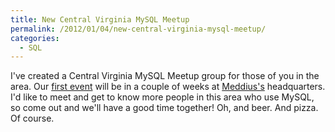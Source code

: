 ```yaml
---
title: New Central Virginia MySQL Meetup
permalink: /2012/01/04/new-central-virginia-mysql-meetup/
categories:
  - SQL
---
```

I've created a Central Virginia MySQL Meetup group for those of you in the area. Our [first event][1] will be in a couple of weeks at [Meddius's][2] headquarters. I'd like to meet and get to know more people in this area who use MySQL, so come out and we'll have a good time together! Oh, and beer. And pizza. Of course.

 [1]: http://www.meetup.com/Central-Virginia-MySQL-Meetup/events/46623002/
 [2]: http://www.meddius.com/
